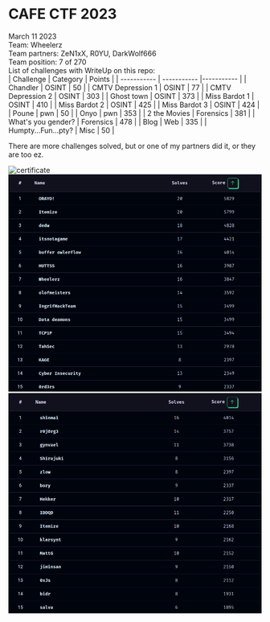 # CAFE CTF 2023
March 11 2023  
Team: Wheelerz  
Team partners: ZeN1xX, R0YU, DarkWolf666  
Team position: 7 of 270  
List of challenges with WriteUp on this repo:  
| Challenge | Category | Points |
| ----------- | ----------- |----------- |
| Chandler | OSINT | 50 |
| CMTV Depression 1 | OSINT | 77 |
| CMTV Depression 2 | OSINT | 303 |
| Ghost town | OSINT | 373 |
| Miss Bardot 1 | OSINT | 410 |
| Miss Bardot 2 | OSINT | 425 |
| Miss Bardot 3 | OSINT | 424 |
| Poune | pwn | 50 |
| Onyo | pwn | 353 |
| 2 the Movies | Forensics | 381 |
| What's you gender? | Forensics | 478 |
| Blog | Web | 335 |
| Humpty...Fun...pty? | Misc | 50 |

There are more challenges solved, but or one of my partners did it, or they are too ez.



![certificate](./certificate)
![Top Teams](./topTeams.png)
![Top Players](./topPlayers.png)

